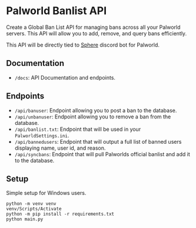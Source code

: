 # Palworld Banlist API
 Create a Global Ban List API for managing bans across all your Palworld servers. This API will allow you to add, remove, and query bans efficiently.

 This API will be directly tied to [Sphere](https://github.com/projectsphere/sphere) discord bot for Palworld.

## Documentation
 - `/docs`: API Documentation and endpoints.

## Endpoints
 - `/api/banuser`: Endpoint allowing you to post a ban to the database.
 - `/api/unbanuser`: Endpoint allowing you to remove a ban from the database.
 - `/api/banlist.txt`: Endpoint that will be used in your `PalworldSettings.ini`.
 - `/api/bannedusers`: Endpoint that will output a full list of banned users displaying name, user id, and reason.
 - `/api/syncbans`: Endpoint that will pull Palworlds official banlist and add it to the database.

 ## Setup
 Simple setup for Windows users.
 ```
 python -m venv venv
 venv/Scripts/Activate
 python -m pip install -r requirements.txt
 python main.py
 ```